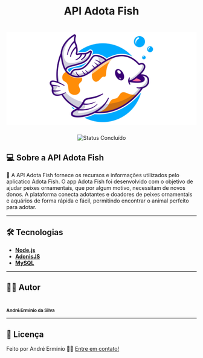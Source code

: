 <h1 align="center"> API Adota Fish </h1>

<h1 align="center">
    <img alt="API Adota Fish" title="#Adota Fish" src="https://raw.githubusercontent.com/andreesilva/app_adota_fish/main/assets/recurso_grafico.png" />
</h1>

<p align="center">
	<img alt="Status Concluído" src="https://img.shields.io/badge/STATUS-CONCLU%C3%8DDO-brightgreen">
</p>

## 💻 Sobre a API Adota Fish

📄 A API Adota Fish fornece os recursos e informações utilizados pelo aplicatico Adota Fish.  O app Adota Fish foi desenvolvido com o objetivo de ajudar peixes ornamentais, que por algum motivo, necessitam de novos donos. A plataforma conecta adotantes e doadores de peixes ornamentais e aquários de forma rápida e fácil, permitindo encontrar o animal perfeito para adotar.

---


## 🛠 Tecnologias

- **[Node.js](https://nodejs.org/en/)**
- **[AdonisJS](https://adonisjs.com/)**
- **[MySQL](https://www.mysql.com/)**


---

## 🧙‍♂️ Autor

<a href="https://www.linkedin.com/in/andr%C3%A9-erm%C3%ADnio-04b7a66b/">
 <img style="border-radius: 50%;" src="https://avatars.githubusercontent.com/u/47976648?s=400&u=0d11578ca2d3a07826c0a05bdafd9e3f5b01ab3a&v=4" width="100px;" alt=""/>
 <br />
 <sub><b>André Ermínio da Silva</b></sub></a> 
 <br />

---

## 📝 Licença

<!-- Este projeto esta sobe a licença [MIT](./LICENSE). -->

Feito por André Ermínio 👋🏽 [Entre em contato!](https://www.linkedin.com/in/andr%C3%A9-erm%C3%ADnio-04b7a66b/)
